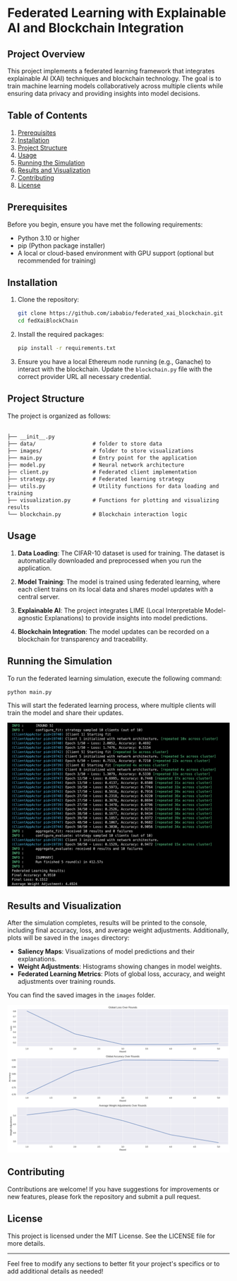# Federated Learning with Explainable AI and Blockchain Integration

## Project Overview

This project implements a federated learning framework that integrates explainable AI (XAI) techniques and blockchain technology. The goal is to train machine learning models collaboratively across multiple clients while ensuring data privacy and providing insights into model decisions.

## Table of Contents

1. [Prerequisites](#prerequisites)
2. [Installation](#installation)
3. [Project Structure](#project-structure)
4. [Usage](#usage)
5. [Running the Simulation](#running-the-simulation)
6. [Results and Visualization](#results-and-visualization)
7. [Contributing](#contributing)
8. [License](#license)

## Prerequisites

Before you begin, ensure you have met the following requirements:

- Python 3.10 or higher
- pip (Python package installer)
- A local or cloud-based environment with GPU support (optional but recommended for training)

## Installation

1. Clone the repository:

   ```bash
   git clone https://github.com/iababio/federated_xai_blockchain.git
   cd fedXaiBlockChain
   ```

2. Install the required packages:

   ```bash
   pip install -r requirements.txt
   ```

3. Ensure you have a local Ethereum node running (e.g., Ganache) to interact with the blockchain. Update the `blockchain.py` file with the correct provider URL all necessary credential.

## Project Structure

The project is organized as follows:

```

├── __init__.py
├── data/                  # folder to store data
├── images/                # folder to store visualizations
├── main.py                # Entry point for the application
├── model.py               # Neural network architecture
├── client.py              # Federated client implementation
├── strategy.py            # Federated learning strategy
├── utils.py               # Utility functions for data loading and training
├── visualization.py       # Functions for plotting and visualizing results
└── blockchain.py          # Blockchain interaction logic
```

## Usage

1. **Data Loading**: The CIFAR-10 dataset is used for training. The dataset is automatically downloaded and preprocessed when you run the application.

2. **Model Training**: The model is trained using federated learning, where each client trains on its local data and shares model updates with a central server.

3. **Explainable AI**: The project integrates LIME (Local Interpretable Model-agnostic Explanations) to provide insights into model predictions.

4. **Blockchain Integration**: The model updates can be recorded on a blockchain for transparency and traceability.

## Running the Simulation

To run the federated learning simulation, execute the following command:

```bash
python main.py
```

This will start the federated learning process, where multiple clients will train the model and share their updates.

![plot](images/log_screenshot.png)

## Results and Visualization

After the simulation completes, results will be printed to the console, including final accuracy, loss, and average weight adjustments. Additionally, plots will be saved in the `images` directory:

- **Saliency Maps**: Visualizations of model predictions and their explanations.
- **Weight Adjustments**: Histograms showing changes in model weights.
- **Federated Learning Metrics**: Plots of global loss, accuracy, and weight adjustments over training rounds.

You can find the saved images in the `images` folder.

![plot](images/image1.png)



## Contributing

Contributions are welcome! If you have suggestions for improvements or new features, please fork the repository and submit a pull request.

## License

This project is licensed under the MIT License. See the LICENSE file for more details.

---

Feel free to modify any sections to better fit your project's specifics or to add additional details as needed!